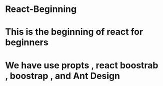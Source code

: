 # React-Beginning

# This is the beginning of react for beginners

# We have use propts , react boostrab , boostrap , and Ant Design 
